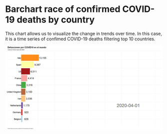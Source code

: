 # Barchart race of confirmed COVID-19 deaths by country


This chart allows us to visualize the change in trends over time. In this case, it is a time series of confimed COVID-19 deaths  filtering top 10 countries.


![gif](https://raw.githubusercontent.com/claudiodanielpc/covid19/master/barchar%20race/barracecovid.gif)

